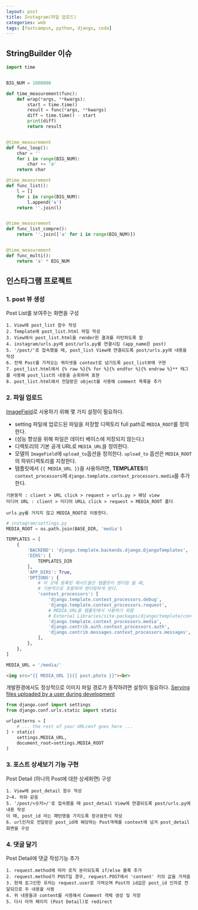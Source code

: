 ```yaml
---
layout: post
title: Instagram(파일 업로드)
categories: web
tags: [fastcampus, python, django, code]
---
```


## StringBuilder 이슈

```python
import time


BIG_NUM = 1000000

def time_measurement(func):
    def wrap(*args, **kwargs):
        start = time.time()
        result = func(*args, **kwargs)
        diff = time.time() - start
        print(diff)
        return result


@time_measurement
def func_loop():
    char = ''
    for i in range(BIG_NUM):
        char += 'a'
    return char

@time_measurement
def func_list():
    l = []
    for i in range(BIG_NUM):
        l.append('a')
    return ''.join(l)


@time_measurement
def func_list_compre():
    return ''.join(['a' for i in range(BIG_NUM)])


@time_measurement
def func_multi():
    return 'a' * BIG_NUM
```



## 인스타그램 프로젝트

### 1. post 뷰 생성

Post List를 보여주는 화면을 구성

```
1. View에 post_list 함수 작성
2. Template에 post_list.html 파일 작성
3. View에서 post_list.html을 render한 결과를 리턴하도록 함
4. instagram/urls.py에 post/urls.py를 연결시킴 (app_name은 post)
5. '/post/'로 접속했을 때, post_list View에 연결되도록 post/urls.py에 내용을 작성
6. 전체 Post를 가져오는 쿼리셋을 context로 넘기도록 post_list뷰에 구현
7. post_list.html에서 {% raw %}{% for %}{% endfor %}{% endraw %}** 태그를 사용해 post_list의 내용을 순회하며 표현
8. post_list.html에서 전달받은 object를 사용해 comment 목록을 추가
```

### 2. 파일 업로드

[ImageField](https://docs.djangoproject.com/en/1.10/ref/models/fields/#django.db.models.FileField.storage)로 사용하기 위해 몇 가지 설정이 필요하다.

- setting 파일에 업로드된 파일을 저장할 디렉토리 full path로 `MEDIA_ROOT`를 정의한다.
- (성능 향상을 위해 파일은 데이터 베이스에 저장되지 않는다.)
- 디렉토리의 기본 공개 URL로 `MEDIA_URL`을 정의한다.
- 모델의 `ImageField`에 `upload_to`옵션을 정의한다. `upload_to` 옵션은 `MEDIA_ROOT`의 하위디렉토리를 지정한다.
- 템플릿에서 `{{ MEDIA_URL }}`을 사용하려면, **TEMPLATES**의 `context_processors`에 `django.template.context_processors.media`를 추가한다.

```
기본동작 : client > URL click > request > urls.py > 해당 view
미디어 URL : client > 미디어 URLL click > request > MEDIA_ROOT 폴더

urls.py를 거치지 않고 MEDIA_ROOT로 이동한다.
```


```python
# instagram/settings.py
MEDIA_ROOT = os.path.join(BASE_DIR, 'media')

TEMPLATES = [
    {
        'BACKEND': 'django.template.backends.django.DjangoTemplates',
        'DIRS': [
            TEMPLATES_DIR
        ],
        'APP_DIRS': True,
        'OPTIONS': {
            # 이 곳에 등록된 메서드들은 템플릿이 렌더링 될 때,
            # 기본적으로 포함하여 렌더링하게 된다.
            'context_processors': [
                'django.template.context_processors.debug',
                'django.template.context_processors.request',
                # MEDIA_URL을 템플릿에서 사용하기 위함
                # External Libraries/site-packages/django/template/context_processors.py
                'django.template.context_processors.media',
                'django.contrib.auth.context_processors.auth',
                'django.contrib.messages.context_processors.messages',
            ],
        },
    },
]

MEDIA_URL = '/media/'
```

```html
<img src="{{ MEDIA_URL }}{{ post.photo }}"><br>
```

개발환경에서도 정상적으로 이미지 파일 경로가 동작하려면 설정이 필요하다. [Serving files uploaded by a user during development](https://docs.djangoproject.com/en/dev/howto/static-files/#serving-files-uploaded-by-a-user-during-development)

```python
from django.conf import settings
from django.conf.urls.static import static

urlpatterns = [
    # ... the rest of your URLconf goes here ...
] + static(
    settings.MEDIA_URL,
    document_root=settings.MEDIA_ROOT
)
```

### 3. 포스트 상세보기 기능 구현

Post Detail (하나의 Post에 대한 상세화면) 구성

```
1. View에 post_detail 함수 작성
2~4. 위와 같음
5. '/post/<숫자>/'로 접속했을 때 post_detail View에 연결되도록 post/urls.py에 내용 작성
이 때, post_id 라는 패턴명을 가지도록 정규표현식 작성
6. url인자로 전달받은 post_id에 해당하는 Post객체를 context에 넘겨 post_detail 화면을 구성
```

### 4. 댓글 달기

Post Detail에 댓글 작성기능 추가

```
1. request.method에 따라 로직 분리되도록 if/else 블록 추가
2. request.method가 POST일 경우, request.POST에서 'content' 키의 값을 가져옴
3. 현재 로그인한 유저는 request.user로 가져오며 Post의 id값은 post_id 인자로 전달되므로 두 내용을 사용
4. 위 내용들과 content를 사용해서 Comment 객체 생성 및 저장
5. 다시 아까 페이지 (Post Detail)로 redirect
```
